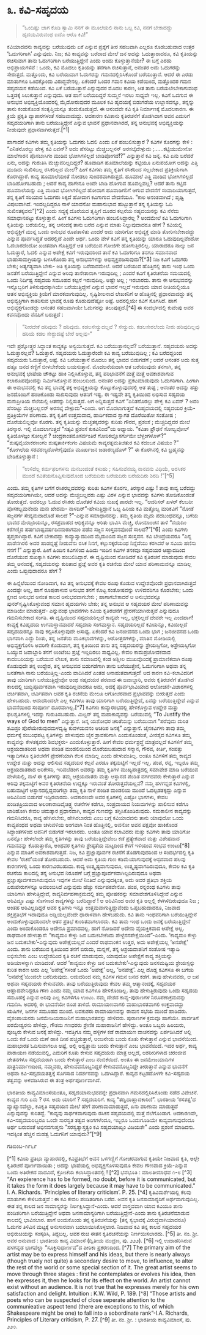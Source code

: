 # **೩. ಕವಿ-ಸಹೃದಯ**

> “ಒಂದಿಷ್ಟು ಜಾಗ ಕೊಡಿ ಸ್ವಾಮಿ ನನಗೆ ಈ ಮೂಲೆಯಲಿ 
> ನಾನು ಒಬ್ಬ ಕವಿ, ನನಗೆ ಬೇಕಾದದ್ದು
> ಹೃದಯವಿರುವಂಥ ಐದೊ ಆರೊ ಕಿವಿ!”

ಕವಿಯಾದವನು ಕಾವ್ಯವನ್ನು ಬರೆಯುವುದು ಏಕೆ ಎನ್ನುವ ಪ್ರಶ್ನೆಗೆ ತೀರ ಸಹಜವಾಗಿ ಎಲ್ಲರೂ ಕೊಡಬಹುದಾದ ಉತ್ತರ ‘ಓದುಗರಿಗಾಗಿ’ ಎನ್ನುವುದು. ನಿಜ; ಕವಿ ಕಾವ್ಯವನ್ನು ಬರೆದಾದ ಮೇಲೆ ಜನ ಅದನ್ನು ಓದುತ್ತಾರಾದರೂ, ಕವಿ ಕೃತಿಯನ್ನು ರಚಿಸುವಾಗ ತಾನು ಓದುಗರಿಗಾಗಿ ಬರೆಯುತ್ತಿದ್ದೇನೆ ಎಂದು ಅಂದು ಕೊಳ್ಳುತ್ತಾನೆಯೇ? ಈ ಬಗ್ಗೆ ಎರಡು ಅಭಿಪ್ರಾಯಗಳಿವೆ : ಒಂದು, ಕವಿ ಮೊದಲು ಕೃತಿಯನ್ನು ತನಗಾಗಿ ರಚಿಸುತ್ತಾನೆ, ಅನಂತರ ಅದು ಓದುಗರನ್ನು ಸೇರುತ್ತದೆ. ಮತ್ತೊಂದು, ಕವಿ ಬರೆಯುವಾಗ ಓದುಗರನ್ನು ಗಮನದಲ್ಲಿರಿಸಿಕೊಂಡೆ ಬರೆಯುತ್ತಾನೆ. ಆದರೆ ಈ ಎರಡು ಮಾತುಗಳೂ ಒಂದಕ್ಕೊಂದು ವಿರುದ್ಧವೇನಲ್ಲ. ಏಕೆಂದರೆ ಒಂದರ ಗಮನ ಕವಿಯ ಕಡೆಯಿಂದ, ಮತ್ತೊಂದರ ಗಮನ ಸಹೃದಯನ ಕಡೆಯಿಂದ.
ಕವಿ ಏಕೆ ಬರೆಯುತ್ತಾನೆ ಎನ್ನುವುದರ ಮೊದಲ ಕಾರಣ, ಆತ ತಾನು ಬರೆಯಲೇಬೇಕಾಗುವಂಥ ಒತ್ತಡಕ್ಕೆ ಸಿಲುಕುತ್ತಾನೆ ಎನ್ನುವುದು. ಆತ ಹಾಗೆ ಬರೆಯದಿದ್ದರೆ ಸುಮ್ಮನೆ ಇರಲು ಸಾಧ್ಯವೇ ಇಲ್ಲ. ಕವಿಗೆ ಒದಗುವ ಈ ಅನುಭವ ಅಭಿವ್ಯಕ್ತಿಯೊಂದರಲ್ಲಿ ಮೈದೋರುವುದರ ಮೂಲಕ ಕವಿ ಹೃದಯಕ್ಕೆ ಬಿಡುಗಡೆಯ ಉಲ್ಲಾಸವನ್ನೂ, ತನ್ನನ್ನು ತಾನು ಕಂಡುಕೊಂಡ ಸಂತೃಪ್ತಿಯನ್ನೂ ತಂದುಕೊಡುತ್ತದೆ. ಈ ಆನಂದವೇ ಕವಿ ಕೃತಿ ನಿರ್ಮಾಣಕ್ಕೆ ಮೊದಲಕಾರಣ. ಈ ಕ್ರಿಯೆ ಪ್ರಕೃತಿ ವ್ಯಾಪಾರಗಳಂತೆ ಸಹಜವಾದುದ್ದು. ಆದಕಾರಣ ಕವಿತಾನು ಕೃತಿರಚನೆಗೆ ತೊಡಗಿದಾಗ ಅವನ ಎದುರಿಗೆ ಸಹೃದಯರಿಗಾಗಿ ತಾನು ಬರೆಯುತ್ತಿದ್ದೇನೆ ಎನ್ನುವ ಭಾವನೆ ಪ್ರಧಾನವಾಗಿರದೆ, ತನ್ನ ಅನುಭವಕ್ಕೆ ಅಭಿವ್ಯಕ್ತಿಯನ್ನು ನೀಡುವುದೇ ಪ್ರಧಾನವಾಗಿರುತ್ತದೆ.[^1]

ಹಾಗಾದರೆ ಕವಿಗಳು ತಮ್ಮ ಕೃತಿಯನ್ನು ಓದುಗರು ಓದಲಿ ಎಂದು ಏಕೆ ಹಂಬಲಿಸುತ್ತಾರೆ ? ಕವಿಗಳ ಕೊರಗನ್ನು ಕೇಳಿ : “ಎನಿತನೊರಲ್ದು ಪೇಳ್ವ ಕವಿ ಏವನ್? ಅದಂ ಪೆಸರಿಟ್ಟು ಮೆಚ್ಚಬಲ್ಲನನ್ ಅರಸಲ್ಕೆವೇಳ್ಪುದು ;……ಕಟ್ಟಿಯುಮೇನೋ ಮಾಲೆಗಾರನ ಪೊಸಬಾಸಿಗಂ ಮುಡಿವ ಭೋಗಿಗಳಿಲ್ಲದೆ ಬಾಡಿಪೋಗದೆ!?” ಎನ್ನುತ್ತಾನೆ ಕವಿ ಜನ್ನ. ಕವಿ ಏನು ಬರೆದರೆ ಏನು, ಅದನ್ನು ಗುರುತಿಸಿ ಮೆಚ್ಚುವರಿಲ್ಲದಿದ್ದರೆ? ಹೂವಾಡಿಗ ಹೂಮಾಲೆಯನ್ನು ಕಟ್ಟಿಯೂ ಏನುಪಯೋಗ ಅದನ್ನು ಎತ್ತಿ ಮುಡಿದು ಸುಖಿಸಬಲ್ಲ ರಸಿಕರಿಲ್ಲದ ಮೇಲೆ? ಹೀಗೆ ಕವಿಗಳು ತಮ್ಮ ಕೃತಿಗೆ ರಸಿಕರಿಂದ ಸಲ್ಲಬೇಕಾದ ಪ್ರತಿಕ್ರಿಯೆಗಾಗಿ ಕೊರಗಿದ್ದಾರೆ. ಕಾವ್ಯ ಹೂಮಾಲೆಯಂತೆ ನೋಡಲು ಸುಂದರವಾಗಿರುತ್ತದೆ. ಹೂಮಾಲೆ ಎತ್ತಿ ಮುಡಿವ ಭೋಗಿಗಳಿಲ್ಲದೆ  ಬಾಡಿಹೋಗಬಹುದು ; ಆದರೆ ಕಾವ್ಯ ಹಾಗೇನೂ ಅಂದೇ ಬಾಡಿ ಹೋಗುವ ಹೂವಲ್ಲವಲ್ಲ?  ಆದರೆ ತಾನು ಕಟ್ಟಿದ ಹೂಮಾಲೆಯನ್ನು ಎತ್ತಿ ಮುಡಿವ ಭೋಗಿಗಳಿಲ್ಲದೆ ಹೋದಾಗ ಹೂವಾಡಿಗನಿಗೆ ಆಗುವ ವೇದನೆಗೆ ಸಂವಾದಿಯಾಗುತ್ತದೆ, ತನ್ನ ಕೃತಿಗೆ ಸರಿಯಾದ ಓದುಗರು ಸಿಕ್ಕದೆ ಹೋದಾಗ  ಕವಿಗಾಗುವ ವೇದನೆಯೂ. “ಕಾಲ ಅನಂತವಾಗಿದೆ ; ಪೃಥ್ವಿ ವಿಪುಲವಾಗಿದೆ. ಇಂದಲ್ಲದಿದ್ದರೂ ನಾಳೆ ಯಾವನೋ ಮಹಾನುಭಾವ ಹುಟ್ಟುತ್ತಾನೆ ತನ್ನ ಕೃತಿಯನ್ನು ಓದಿ ಸುಖಿಸತಕ್ಕವನು”[^2] ಎಂದು ಸದ್ಯಕ್ಕೆ ದೊರೆಯದ ತೃಪ್ತಿಗೆ ದೂರದ ಕಲ್ಪನೆಯ ಸಹೃದಯನನ್ನು ಕವಿ ನೆನೆದು ಸಮಾಧಾನಪಟ್ಟು ಕೊಳ್ಳುತ್ತಾನೆ. ಹೀಗೆ ಕವಿಗಳು ಓದುಗರಿಗಾಗಿ ಹಂಬಲಿಸಿದ್ದಾರಲ್ಲ ? ಅಂದಮೇಲೆ ಕವಿ ಓದುಗರಿಗಾಗಿ ಕೃತಿಯನ್ನು ಬರೆಯಲಿಲ್ಲ, ತನ್ನ ಆನಂದಕ್ಕೆ ತಾನು ಬರೆದ ಎನ್ನುವ ಮಾತು ನಿಲ್ಲುವುದಾದರೂ ಹೇಗೆ ? ಕವಿಯಲ್ಲಿ ಅಭಿವ್ಯಕ್ತಿಗೆ ಮುನ್ನ ಒಂದು ಅನುಭವ ರೂಪತಾಳಿತು ಎಂದರೆ ಅದು ಯಾರಿಗೋ ಅಭಿವ್ಯಕ್ತ ಮಾಡಿ ತೋರಿಸಬೇಕಾದದ್ದು ಎನ್ನುವ ಪೂರ್ವಸಿದ್ಧತೆ ಅದರಲ್ಲಿದೆ ಎಂದೇ ಅರ್ಥ. ಒಂದು ವೇಳೆ ಕವಿಗೆ ತನ್ನ ಕೃತಿಯನ್ನು ಯಾರೂ ಓದುವುದಿಲ್ಲವೆಂದೋ ಓದಬಾರದೆಂದೋ ಖಚಿತವಾಗಿ ಗೊತ್ತಿದ್ದರೆ ಆತ ಬರೆಯುವ ಗೋಜಿಗೇ ಹೋಗುತ್ತಿರಲಿಲ್ಲ. ಯಾರಾದರೂ ನಾಲ್ಕು ಜನ ಓದುತ್ತಾರೆ, ಓದಲಿ ಎನ್ನುವ ಅಪೇಕ್ಷೆ ಕವಿಗೆ ಇರುವುದರಿಂದ ತಾನೆ ಕವಿ ಓದುಗರಿಗೂ ತನಗೂ ಸಮಾನವಾದ ಭಾಷಾಸಾಮಗ್ರಿಯನ್ನು ಬಳಸಿಕೊಂಡು ತನ್ನ ಅನುಭವಗಳನ್ನು ಅಭಿವ್ಯಕ್ತಪಡಿಸುವುದು?[^3] ನಿಜ ಕವಿಗೆ ಓದುಗರು ಬೇಕು; ಅತ್ಯಗತ್ಯವಾಗಿ ಬೇಕು-  ಅತಿ ಕೃತಿಯನ್ನು ಬರೆದಾದಮೇಲೆ. ಆದರೆ ಬರೆಯುವ ಹೊತ್ತಿನಲ್ಲಿ ತಾನು ಇಂಥ ಒಂದು ಜನತೆಗೆ ಬರೆಯುತ್ತಿದ್ದೇನೆ ಎನ್ನುವ ಅರಿವು ತಾನೇತಾನಾಗಿ ಇರುವುದಿಲ್ಲ ; ಎಂದರೆ ಕವಿಗೆ ಕೃತಿರಚನೆಯ ಸಮಯದಲ್ಲಿ ಒಂದು ನಿರ್ದಿಷ್ಟ ಸಹೃದಯ ಸಮೂಹದ ಕಲ್ಪನೆ ಇರುವುದಿಲ್ಲ. ಅಷ್ಟೇ ಅಲ್ಲ ; ಇರಬಾರದು. ತಾನು ಈ ಅನುಭವವನ್ನು ಇನ್ನೊಬ್ಬರಿಗೆ ತಿಳಿಸುವುದಕ್ಕಾಗಿಯೇ ಬರೆಯುತ್ತಿದ್ದೇನೆ ಎನ್ನುವ ಭಾವನೆ ಇಲ್ಲದೆ ಇರುವುದು ಯಾವ ರೀತಿಯಲ್ಲಿಯೂ ಆತನ ಅಭಿವ್ಯಕ್ತಿಯ ಕ್ರಿಯೆಗೆ ಮಾರಕವಾಗುವುದಿಲ್ಲ. ಸೃಷ್ಟಿಶೀಲನಾದ ಲೇಖಕನಿಗೆ ಆ ಹೊತ್ತಿನಲ್ಲಿ ಪ್ರಧಾನವಾದದ್ದು ತನ್ನ ಅಭಿವ್ಯಕ್ತಿಗಾಗಿ ಕಾತರಿಸುವ ಭಾವಕ್ಕೆ ರೂಪು ಕೊಡುವುದೆಷ್ಟೋ ಅಷ್ಟೆ. ಅದರಲ್ಲಿಯೇ ಕವಿಗೆ ಸೊಗಸಿದೆ. ಹಾಗೆ ಅಭಿವ್ಯಕ್ತಗೊಂಡದ್ದು ಆನಂತರ ಸಹಜವಾಗಿಯೇ ಓದುಗರನ್ನು ತಲುಪುತ್ತದೆ.[^4] ಈ ಸಂದರ್ಭದಲ್ಲಿ ಕುವೆಂಪು ಅವರ ಕವನವೊಂದು ನೆನಪಿಗೆ ಬರುತ್ತದೆ :


> “ನೀರದೇಕೆ ಹರಿವುದು ?
> ಹರಿವುದು.
> ಕಡಲಸೇರ‍್ವುದಲ್ಲವೆ ?
> ಸೇರ‍್ವುದು.
> ಕಡಲಸೇರಲೆಂದು ನೀರು ಹರಿವುದಿಲ್ಲವು
> ಹರಿಯೆ ಕಡಲ ಸೇರ‍್ದುದಷ್ಟೆ ಬೇರೆ ಅಲ್ಲವು-“

ಇದೇ ಪ್ರಶ್ನೋತ್ತರ ಸಿದ್ಧಾಂತ ಕಾವ್ಯಕ್ಕೂ ಅನ್ವಯಿಸುತ್ತದೆ. ಕವಿ ಬರೆಯುತ್ತಾನಲ್ಲವೆ? ಬರೆಯುತ್ತಾನೆ. ಸಹೃದಯರು ಅದನ್ನು ಓದುತ್ತಾರಲ್ಲವೆ?  ಓದುತ್ತಾರೆ.  ಸಹೃದಯರು ಓದುತ್ತಾರೆಂದೇ ಕವಿ ಕಾವ್ಯ ಬರೆಯುವುದಿಲ್ಲ ; ಕವಿ ಬರೆದದ್ದರಿಂದ ಸಹೃದಯರು ಓದುತ್ತಾರೆ, ಅಷ್ಟೆ. ಕವಿ ಬರೆಯುತ್ತಾನೆ ಮೊದಲು ತನ್ನ ಭಾವದ ಬಿಡುಗಡೆಗೆ ; ಆದರೆ ಆನಂತರ ಅದು ಸುತ್ತ ಹತ್ತೂ ಜನದ ಕಣ್ಣಿಗೆ ಬೀಳಬೇಕೆಂದು ಬಯಸುತ್ತಾನೆ. ಮೊದಲನೆಯದಾಗಿ ಆತ ಬರೆಯುವುದು ತನಗಾಗಿ, ತನ್ನ ಅನುಭವಕ್ಕೆ ಭಾಷೆಯ ಚೌಕಟ್ಟು ಹಾಕಿ ನಿಲ್ಲಿಸಿಕೊಳ್ಳುವ, ತನ್ನ ಪರಿಭಾವನೆಗೆ ಮತ್ತೆ ಮತ್ತೆ ಅವಕಾಶವಾಗುವ ಕಲಾರೂಪವೊಂದನ್ನು ನಿರ್ಮಿಸಿಕೊಳ್ಳುವ ಹಂಬಲದಿಂದ.  ಅನಂತರ ಅದನ್ನು ಪ್ರಕಟಮಾಡುವುದು ಓದುಗರಿಗಾಗಿ. ಹೀಗಾಗಿ ಈ ಅನುಭವದಲ್ಲಿ ಕವಿ ತನ್ನ ಭಾವಕ್ಕೆ ತಕ್ಕ ಅಭಿವ್ಯಕ್ತಿಯನ್ನು ಕೊಟ್ಟುಕೊಳ್ಳುವುದರಲ್ಲಿ ಆತ ತುಷ್ಟ ; ಆನಂತರ ಅದನ್ನು ಹತ್ತು ಜನದೊಂದಿಗೆ ಹಂಚಿಕೊಂಡು ಸುಖಿಸುವುದು ಆತನಿಗೆ ಇಷ್ಟ. ಈ ಇಷ್ಟವೇ ತನ್ನ ಕೃತಿಯಿಂದ ಲಭಿಸುವ ಸಹೃದಯ ಮನಃಪ್ರೀತಿಯ ನೆಲೆಯಲ್ಲಿ ಆತನನ್ನು ನಿಲ್ಲಿಸುತ್ತದೆ. ಆಗ ಅನ್ನಿಸುತ್ತದೆ ಕವಿಗೆ “ಎನಿತನೊರಲ್ದು ಪೇಳ್ವ ಕವಿ ಏವನ್ ? ಅದಂ ಪೆಸರಿಟ್ಟು ಮೆಚ್ಚಬಲ್ಲನನ್ ಅರಸಲ್ಕೆ ವೇಳ್ಪುದು”-ಎಂದು. ಆಗ ಮೊದಲಾಗುತ್ತದೆ ಕವಿಹೃದಯದಲ್ಲಿ ಸಹೃದಯರ ಕ್ರಿಯೆ-ಪ್ರತಿಕ್ರಿಯೆಗಳ ಪರಿಣಾಮ. ತನ್ನ ಕೃತಿಗೆ ಉತ್ತಮವಾದ, ಹಾರ್ದಿಕವಾದ ಸ್ವಾಗತ ದೊರೆಯಿತೋ ಸಂತೋಷ ; ದೊರೆಯಲಿಲ್ಲವೋ ಕೊರಗು. ತನ್ನ ಕೃತಿಯನ್ನು ಮೆಚ್ಚತಕ್ಕವರನ್ನು ಕುರಿತು ಗೌರವ, ಪ್ರಶಂಸೆ ; ಮೆಚ್ಚದಿದ್ದವರ ಮೇಲೆ ತಿರಸ್ಕಾರ. ಇಲ್ಲಿ ಮೊದಲಾಗುತ್ತದೆ “ಸತ್ಕವಿ ಪ್ರಶಂಸೆ ಕುಕವಿನಿಂದೆ”ಯ ಅಧ್ಯಾಯ. “ಕವಿತಾ ಪ್ರೌಢನೆ ಸೋಲ್ವವೋಲ್ ಕೃತಿಯೊಳಜ್ಞಂ ಸೋಲ್ವನೆ ? ಚಂದ್ರಕಾಂತಮೊಸರ್ವಂತಿರೆ ಗೋರಿಕಲ್ಲೊಸರ್ಗುಮೇ ಬೆಳ್ದಂಗಳೊಳ್?” “ಶುಷ್ಕವೈಯಾಕರಣಂಗಂ ಶುಷ್ಕತಾರ್ಕಿಕಂಗಂ ವಿಷಯಮೆ ಕಾವ್ಯರತ್ನಮತಿಚತುರ ಕವಿ ಕದಂಬಕ ವಿಷಯಂ ?” “ಕೋಗಿಲೆಯ ಸರವರಣ್ಯದೊಳೇಗೈವುದೊ ಮೂರ್ಖಜನ ಜಡಾರಣ್ಯದೊಳ್ ?” ಈ ಕೊರಗಿನಲ್ಲಿ ಕವಿ ಬ್ರಹ್ಮನನ್ನು ಬೇಡಿಕೊಳ್ಳುತ್ತಾನೆ :

> “ಉಳಿದೆಲ್ಲ ಕರ್ಮಫಲಗಳನು ಮನಬಂದಂತೆ
> ಕಳುಹು ; ಸಹಿಸುವೆನಯ್ಯ ನಾನವನು ವಿಧಿಯೆ,
> ಅರಸಿಕರ ಮುಂದೆ ಕವಿತೆಯನೊಪ್ಪಿಸುವುದೊಂದ
> ಬರೆಯದಿರು ಬರೆಯದಿರು ಬರೆಯದಿರು ಶಿರದಿ !”[^5]

ಎಂದು. ತಮ್ಮ ಕೃತಿಗಳ ಬಗೆಗೆ ರಸಿಕರಲ್ಲದವರನ್ನು ಕುರಿತು ಕವಿಗಳ ಕೊರಗು, ತಿರಸ್ಕಾರ ಎಷ್ಟು ! ತಾವು ಕಾವ್ಯ ಬರೆದದ್ದು ಸಹೃದಯರಿಗಾಗಿಯೇ, ಆದರೆ ಅದನ್ನು ಮೆಚ್ಚಬಲ್ಲವರು ಎಷ್ಟು ವಿರಳ ಎನ್ನುವ ಭಾವವನ್ನು ಕವಿಗಳು ತೋಡಿಕೊಂಡಂತೆ ತೋರುತ್ತದೆ. ಅದರಲ್ಲೂ ಓದುವ ರಸಿಕರು ದೊರೆತರೆ ಕವಿಯ ಸುಖಕ್ಕೆ ಪಾರವೇ ಇಲ್ಲ. “ಆದರಿಸರ್ ಖಳರ್ ಕೆಲಬರೀ ಪೊಸಕಬ್ಬಮನೆಂದು ಮನಃ ಖೇದಮ- ನಾಳದಿರ್”-ಹೇಳುತ್ತಿದ್ದಾನೆ ಒಬ್ಬ ಹಿರಿಯ ಕವಿ ಮತ್ತೊಬ್ಬ ಮರಿಕವಿಗೆ “ನೋಡೆ ಸಜ್ಜನರ್ಗೆ ಸೇವ್ಯಮದಾದೊಡೆ ಸಾಲದೆ ?”-ಎನ್ನುವ ಸಮಾಧಾನವನ್ನು. ತಮ್ಮ ಕೃತಿಯ ಮೃದು ಪದಬಂಧವನ್ನೂ, ಬಗೆಯ ಭಾವದ ಮೆಯ್ಸಿರಿಯನ್ನೂ, ರಸಪ್ರವಾಹದ ಆಧಿಕ್ಯವನ್ನೂ ಅರಿತು ಭಾವಿಸಿ ಮೆಚ್ಚಿ, ರೋಮಾಂಚನ ತಾಳಿ “ನಯದಿಂ ಕರೆಗಣ್ಮಿದ ಹರ್ಷಬಾಷ್ಪವರ್ಷದಿನನುರಾಗಮಂ ಪಡೆವ ಸಜ್ಜನ ಸಂಸ್ತವನವೊಂದೆ ಸಾಲದೆ?”[^6] ಎಂದು ಕವಿಗಳು ತೃಪ್ತರಾಗಿದ್ದಾರೆ. ಕವಿಗೆ ಬೇಕಾದದ್ದು ಕಾವ್ಯಾಸ್ವಾದದಿಂದ ಮೈದುಂಬಿದ ಸಜ್ಜನ ಸಂಸ್ತವನ. ಕವಿ ಬೇಂದ್ರೆಯವರೂ “ಎನ್ನ ಪಾಡೆನಗಿರಲಿ ಅದರ ಹಾಡನ್ನಷ್ಟೆ ನೀಡುವೆನು ರಸಿಕ ನಿನಗೆ, ಕಲ್ಲುಸಕ್ಕರೆಯಂಥ ನಿನ್ನೆದೆಯು ಕರಗಿದರೆ ಆ ಸವಿಯ ಹಣಿಸು ನನಗೆ !” ಎನ್ನುತ್ತಾರೆ. ಹೀಗೆ ಹಿಂದಿನ ಕವಿಗಳಿಂದ ಹಿಡಿದು ಇಂದಿನ ಕವಿಗಳ ತನಕವೂ ಸಹೃದಯರ ಆಹ್ಲಾದದಿಂದ ದೊರೆಯುವ ಸುಖಕ್ಕಾಗಿ ಕವಿಗಳು ಹಂಬಲಿಸಿದ್ದಾರೆ. ಈ ದೃಷ್ಟಿಯಿಂದ ನೋಡಿದರೆ ಕವಿ ಕೃತಿರಚನೆ ಮಾಡುವುದು ಕೇವಲ ತಮ್ಮ ಆನಂದಕ್ಕೆ, ಸಹೃದಯರನ್ನು ಕುರಿತಾದ ಪ್ರಜ್ಞೆ ಅವರ ಕೃತಿ ರಚನೆಯ ಮೇಲೆ ಯಾವ ಪರಿಣಾಮವನ್ನೂ ಮಾಡಿಲ್ಲ ಎಂದು ಒಪ್ಪುವುದಾದರೂ ಹೇಗೆ ?

ಈ ಹಿನ್ನೆಲೆಯಿಂದ  ನೋಡಿದಾಗ, ಕವಿ ತನ್ನ ಅನುಭವಕ್ಕೆ ಕೇವಲ ರೂಪು ಕೊಡುವ ಉದ್ದೇಶವೊಂದೇ ಪ್ರಧಾನವಾಗಿರುತ್ತದೆ ಎಂದಷ್ಟೇ ಅಲ್ಲ, ಹಾಗೆ ರೂಪುತಾಳುವ ಅನುಭವ ತನಗೆ ಕೊಟ್ಟ ಸಂತೋಷವನ್ನು ಉಳಿದವರಿಗೂ ಕೊಡಬೇಕು;  ಒಂದು ಕ್ಷಣದ ಅನುಭವ ಅನಂತ ಕಾಲದ ಅನುಭವವಾಗಬೇಕು ; ಹಾಗಾಗಬೇಕಾದರೆ ಆ ಅನುಭವವನ್ನೂ ಪುನರ್‌ಸೃಷ್ಟಿಸಿಕೊಳ್ಳುವಂಥ ಸಮಾನ ಹೃದಯಗಳು ಬೇಕು; ತನ್ನ ಅನುಭವ ಆ ಸಹೃದಯರ ಮೇಲೆ ಪರಿಣಾಮವನ್ನು ಮಾಡಿಯೇ ಮಾಡುತ್ತದೆ- ಎನ್ನುವಂಥ ಭಾವನೆಗಳು ಕವಿಯ ಕೃತಿರಚನೆಗೆ ಪ್ರೇರಣೆಯಾಗಿರುತ್ತವೆ ಎನ್ನುವುದೂ ಗಮನಿಸಬೇಕಾದ ಸಂಗತಿ. ಈ ದೃಷ್ಟಿಯಿಂದ ಸಹೃದಯರಿಲ್ಲದೆ ಕಾವ್ಯವೇ ಇಲ್ಲ, ಭಕ್ತರಿಲ್ಲದೆ ದೇವರೇ ಇಲ್ಲ ಎಂದಹಾಗೆ! ಕಾವ್ಯಕ್ಕೆ ಕವಿಹೃದಯ ಉಗಮಸ್ಥಾನವಾದರೆ ಸಹೃದಯ ಸಂಗಮಸ್ಥಾನ. ಸಹೃದಯರಿಲ್ಲದೆ ಕವಿಯನ್ನೂ, ಕವಿಯಿಲ್ಲದೆ ಸಹೃದಯರನ್ನೂ ನಾವು ಕಲ್ಪಿಸಿಕೊಳ್ಳುವುದೇ ಅಸಾಧ್ಯ. ಏಕೆಂದರೆ ಕವಿ ಜನಜೀವನದ ಒಂದು ಭಾಗ ; ಜನಜೀವನದ ಒಂದು ಭಾಗವಾಗಿ ಎದ್ದು ನಿಂತು, ತನ್ನ ಜನತೆಯ ಮೂಕಭಾವಗಳನ್ನು, ಆಶೋತ್ತರಗಳನ್ನು, ಮಾತಿನ ಮೋಡಿಯಲ್ಲಿ ಅಭಿವ್ಯಕ್ತಗೊಳಿಸಿ ಅವರಿಗೇ ಕೊಡುವಾಗ, ತನ್ನ ಕೃತಿಯಿಂದ ತಾನು ತನ್ನ ಸಹೃದಯರನ್ನು ಶ್ರೇಯಸ್ಸಿಗೋ, ಅಶ್ರೇಯಸ್ಸಿಗೋ ಒಯ್ಯುವ ಜವಾಬ್ದಾರಿ ತನಗೆ ಉಂಟೆಂಬ ಪ್ರಜ್ಞೆ ಇಲ್ಲದಿರಲು ಸಾಧ್ಯವಿಲ್ಲ. ಕೇವಲ ಕಾಮಪ್ರಚೋದಕವಾದ ಕಾದಂಬರಿಯನ್ನು ಬರೆಯುವ ಲೇಖಕ, ತಾನು ಸಮಾಜದಲ್ಲಿ ಕಂಡ ಅಶ್ಲೀಲ ಮುಖವೊಂದಕ್ಕೆ ಪ್ರಾಮಾಣಿಕವಾಗಿ ರೂಪು ಕೊಡುವುದೇ ತನ್ನ ಉದ್ದೇಶ, ತನ್ನ ಅನುಭವದ ಬಿಡುಗಡೆಗಾಗಿ ತಾನು ಬರೆಯುತ್ತೇನೆ, ಓದುಗರಿಗಾಗಿ ಅಥವಾ ತನ್ನ ಜನತೆಗಾಗಿ ನಾನು ಬರೆಯುತ್ತಿಲ್ಲ-ಎಂದು ವಾದಿಸಿದರೆ ಎಂತಹ ಅನಾಹುತವಾಗುತ್ತದೆ! ಆದ ಕಾರಣ ಕವಿ-ಕಲಾವಿದರಿಗೆ ತಾವು ಯಾರಿಗಾಗಿ ಬರೆಯುತ್ತಿದ್ದೇವೋ ಅಂಥ ಸಹೃದಯರ ಪರವಾದ ಈ ಜವಾಬ್ದಾರಿ, ಅವರು ಕೃತಿರಚನೆಗೆ ತೊಡಗಿದ ಕಾಲದಲ್ಲಿ ಬುದ್ಧಿಪೂರ್ವಕವಾಗಿ ಇರುವುದಿಲ್ಲವಾದರೂ ಅದು, ಅದಕ್ಕೆ ಪೂರ್ವಭಾವಿಯಾದ ಆಲೋಚನೆ-ವಿಚಾರಗಳಲ್ಲಿ ಚರ್ಚಿತವಾಗಿ, ಚರ್ವಿತವಾಗಿ ಅವರ ಕೃತಿ ರಚನೆಯ ಮೇಲೂ ಅಗೋಚರವಾದ ಪ್ರಭಾವವನ್ನು ಬೀರುತ್ತದೆ ಎಂದು ಹೇಳಬಹುದು. ಆದುದರಿಂದಲೇ ಎಲ್ಲ ಕವಿಗಳೂ ತಾವು ಯಾರಿಗಾಗಿ ಬರೆಯುತ್ತಿದ್ದೇವೆ, ಏನನ್ನು ಬರೆಯುತ್ತಿದ್ದೇವೆ ಎನ್ನುವ ಭಾವನೆಯಿಂದ ಸಂಪೂರ್ಣ ದೂರವಾಗಿಲ್ಲ.[^7] ಕವಿಗಳು ಕಾವ್ಯಾರಂಭದಲ್ಲಿ ಹೇಳಿಕೊಳ್ಳುವ ಉದ್ದೇಶ ಮತ್ತು ಫಲಶೃತಿಗಳಲ್ಲಿ ಇದನ್ನು ಗುರುತಿಸಬಹುದು. ಮಿಲ್ಟನ್ ತನ್ನ ಮಹಾಕಾವ್ಯವನ್ನು ಬರೆಯುವಲ್ಲಿ “To Justify the ways of God to men” ಎನ್ನುತ್ತಾನೆ. ಜನ್ನ ಯಶೋಧರ ಚರಿತೆಯನ್ನು ಬರೆಯುವಾಗ “ಪರೆವುದು ದುರಿತ ತಮಿಸ್ರಂ ಪೊರೆಯೇರುವುದಮಳದೃಷ್ಟಿ ಕುವಳಯವನಂ ಆಚರಿಪ ಜನಕ್ಕೆ” ಎನ್ನುತ್ತಾನೆ. ಜೈನಕವಿಗಳು ತಾವು ತಮ್ಮ ಧರ್ಮಕ್ಕೆ ಸಂಬಂಧಪಟ್ಟ ಕೃತಿಗಳನ್ನು ಹೇಳುವುದು ಜೈನ ಶ್ರಾವಕರಿಗಾಗಿ ಎಂದುಕೊಂಡಂತೆ, ವೀರಶೈವ ಕವಿಗಳೂ ತಮ್ಮ ಕಾವ್ಯವನ್ನು ಕೇಳತಕ್ಕವರು ಶಿವಭಕ್ತರು- ಎಂದುಕೊಳ್ಳುತ್ತಾರೆ. ಹೀಗೆ ಕೇವಲ ಧರ್ಮಶ್ರದ್ಧೆ ಮಾತ್ರವಲ್ಲದೆ ಕವಿಗಳಿಗೆ ತಮ್ಮ ಆಶ್ರಯದಾತರಿಂದ ಅಥವಾ ಪಂಡಿತ ಮಂಡಲಿಯಿಂದ ದೊರೆಯಬಹುದಾದ ಸನ್ಮಾನ, ಗೌರವ, ಕೀರ್ತಿ, ಸಂಪತ್ತು ಇತ್ಯಾದಿಗಳೂ ಕೃತಿರಚನೆಗೆ ಪ್ರೇರಣೆಯಾಗಿ ಕೆಲಸ ಮಾಡಿಲ್ಲ ಎಂದು ಹೇಳುವಂತಿಲ್ಲ. ಅಂತೂ ಕವಿಗಳಿಗೆ ತಮ್ಮ ಕಾವ್ಯದ ಉದ್ದೇಶ ಮತ್ತು ಅದನ್ನು ಆಲಿಸುವ ಸಹೃದಯರ ಕಲ್ಪನೆ ಎರಡೂ ತಕ್ಕಮಟ್ಟಿಗೆ ಇಲ್ಲದೆ ಇಲ್ಲ. ಪಂಪ, ರನ್ನ, ಇಬ್ಬರೂ ತಮ್ಮ ಆಶ್ರಯದಾತರಾದ ಅರಿಕೇಸರಿ, ಇರಿವಬೆಡಂಗ ಅವರನ್ನು ತಮ್ಮ ಕೃತಿಗಳ ಮುಖ್ಯಪಾತ್ರದಲ್ಲಿ ಸಮಾವೇಶ ಮಾಡಿ ಬರೆಯುವ ವೇಳೆಯಲ್ಲಿ, ನಾಳೆ ಈ ಕೃತಿಗಳನ್ನು ತಮ್ಮ ಆಶ್ರಯದಾತರು ಮತ್ತು ಆಸ್ಥಾನದ ಪಂಡಿತ ವರ್ಗದವರು ಕೇಳುತ್ತಾರೆ ಎನ್ನುವ ಅರಿವು ತಕ್ಕಮಟ್ಟಿಗೆ ಅವರ ಕೃತಿರಚನೆಯ ಉದ್ದಕ್ಕೂ ಇರುವಂತೆ ತೋರುತ್ತದೆಯಲ್ಲವೆ? ನಮ್ಮ ಹಳಗನ್ನಡ ಕವಿಗಳಲ್ಲಿ, ಬಹುಮಟ್ಟಿಗೆ ಆಸ್ಥಾನದಲ್ಲಿದ್ದವರಿಗೆಲ್ಲಾ ತಮ್ಮ ಕೃತಿ ನಾಳೆ ಪಂಡಿತ ಮಂಡಲಿಯ ಮುಂದೆ ಓದಲ್ಪಡತಕ್ಕದ್ದು ಎನ್ನುವ ಅರಿವಿನಿಂದ ಬಿಡುಗಡೆ ಇದ್ದಿರಲಾರದು. ಆದಕಾರಣವೇ ಅವರ ಕೃತಿಗಳಲ್ಲಿ ಎಷ್ಟೋ ಭಾಗಗಳು, ಕೇವಲ ಪಂಡಿತಪ್ರಿಯವಾದ ಅಲಂಕಾರಾದಿವೈಚಿತ್ರ್ಯ ರಚನೆಗಳ ಕಡೆಗೂ, ಸಂಪ್ರದಾಯದ ನಿಯಮಗಳನ್ನು ಪಾಲಿಸುವ ಕಡೆಗೂ ಜಾರಿಹೋಗಿ ಕೇವಲ ಚಮತ್ಕಾರ ಪ್ರಧಾನವಾಗಿ, ಕಾವ್ಯದ ಗುಣವನ್ನು ತಗ್ಗಿಸಿಕೊಂಡಿರುವುದು. ಸಮಕಾಲೀನ ಕಾವ್ಯವನ್ನು ಗಮನಿಸಿದರೂ, ಕಾವ್ಯ ಹೇಗಿರಬೇಕು, ಹೇಗಿರಬಾರದು ಎಂಬ ಬಗ್ಗೆ ಕವಿಯಾದವನು ತಾನು ಯಾವುದೋ ಒಂದು ಕಾವ್ಯಪಂಥದ ಅಥವಾ ಚಳುವಳಿಯ ಅಂಗವಾಗಿ ನಿಂತ ಹೊತ್ತಿನಲ್ಲಿ, ಅವನೋ ಅವನ ಪಕ್ಷವೋ ಹಾಕಿಕೊಂಡ ಸಿದ್ಧಾಂತಗಳಿಂದ ಅವನಿಗೆ ಬಿಡುಗಡೆ  ಇರಲಾರದು.  ಅಂತೂ ಯಾವ ಕಲಾವಿದರು ಮತ್ತು ಕವಿಗಳು ತಾವು ಯಾರಿಗೋ ಏನನ್ನೋ ಹೇಳಲೆಂದೇ ತಮ್ಮ ಕೃತಿಗಳನ್ನು ತಾವು ಬರೆಯುತ್ತಿದ್ದೇವೆಂಬ ಕಡೆ ಪ್ರತ್ಯೇಕವಾದ ಮತ್ತು ವಿಶೇಷವಾದ ಗಮನವನ್ನು ಕೊಡುತ್ತಾರೊ, ಅಂಥವರ ಕೃತಿಗಳು ಶ್ರೇಷ್ಠತೆಯ ಮಟ್ಟದಿಂದ ಕೆಳಗೆ ಇಳಿಯುವ ಸಂಭವ ಉಂಟು[^8] ಎನ್ನುವ ಮಾತಿಗೆ ಅವಕಾಶವಾಗುತ್ತದೆ. ನಿಜ, ಕವಿ ಪ್ರಜ್ಞಾಪೂರ್ವಕ ರಚನೆಗೆ ತೊಡಗುವುದರಿಂದ ಆ ಸಂದರ್ಭದಲ್ಲಿ ಕೃತಿ ಕೇವಲ ‘ರಚನೆ’ಯಂತೆ ತೋರಬಹುದು. ಆದರೆ ಅದು ಕೃತಿಯ ಗುಣ ಕಡಿಮೆಯಾಗುವುದಕ್ಕೆ ಆಸ್ಪದವಾದ ಹಲವು ಕಾರಣಗಳಲ್ಲಿ ಒಂದು ಕಾರಣವಿರಬಹುದು. ಕಾವ್ಯ ಉತ್ಕೃಷ್ಟವಾಗುವುದೂ, ಉತ್ಕೃಷ್ಟವಾಗದಿರುವುದೂ, ಕೇವಲ ಕವಿ ಕೃತಿ ರಚನೆಯ ಕಾಲದಲ್ಲಿ ತನ್ನ ಅನುಭವ ನಿರೂಪಣೆ ಬಗ್ಗೆ ಪ್ರಜ್ಞಾಪೂರ್ವಕವಾಗಿಲ್ಲದಿರುವುದೂ ಅಥವಾ ಪ್ರಜ್ಞಾಪೂರ್ವಕವಾಗಿರುವುದೂ ಇವುಗಳ ಮೇಲೆ ನಿಂತಿದೆ ಎನ್ನುವುದಕ್ಕಿಂತ, ಅದು ಅವರ ಪ್ರತಿಭಾ ಶಕ್ತಿಯ ಏರುಪೇರುಗಳನ್ನೂ ಅವಲಂಬಿಸಿದೆ ಎನ್ನುವುದು ಹೆಚ್ಚು ಸರ್ಮಪಕವೇನೋ. ಪಂಪ, ರನ್ನರಂಥ ಕವಿಗಳು ತಾವು ಯಾರಿಗಾಗಿ ಹೇಳುತ್ತಿದ್ದೇವೆ, ಕಾವ್ಯನಿರ್ವಹಣಾಕ್ರಮದಲ್ಲಿ ತಮ್ಮ ಪೋಷಕರನ್ನು ಸಮಾವೇಶಗೊಳಿಸಿದ್ದೇವೆ ಎನ್ನುವ ಅರಿವಿದ್ದೂ ಎಷ್ಟು ಸೊಗಸಾದ ಕಾವ್ಯಗಳನ್ನು ಬರೆದಿದ್ದಾರೆ !  ಆ ಅರಿವಿನಿಂದ ಅವರ ಕೃತಿ ಅಲ್ಲಲ್ಲಿ ಕೆಳಗಿಳಿದಿರುವುದೂ ನಿಜ ;  ಅಂತಹ ಅರಿವಿಲ್ಲದಿದ್ದರೆ ಅವರ ಕೃತಿಗಳು ಇನ್ನೂ ಉತ್ತಮವಾಗುತ್ತಿದ್ದುವೆಂದು ಒಪ್ಪಬಹುದಾದರೂ, ನಿಜವಾದ ಶಕ್ತಿಪ್ರತಿಭೆಗೆ ಇದಾವುದೂ ಅಡ್ಡಿಯಲ್ಲವೆಂದೇ ಧಾರಾಳವಾಗಿ ಹೇಳಬಹುದು. ಕವಿ ತಾನು ಇಂಥವರಿಗಾಗಿ ಬರೆಯುತ್ತಿದ್ದೇನೆ ಅಂದುಕೊಳ್ಳುವುದರಿಂದಲೇ ಆತನ ಪ್ರತಿಭೆ ಕುಂಠಿತವಾಗಲಾರದು. ಕವಿ ತಾನು ಇಂಥ ಒಂದು ಜನಕ್ಕೆ ಬರೆಯುತ್ತಿದ್ದೇನೆ ಎಂದು ಅಂದುಕೊಂಡರೂ ಅದೇನೂ ಪ್ರಮಾದವಲ್ಲ. ಹಾಗೆ ನೋಡಿದರೆ ಅದೇನು ವೈಯಕ್ತಿಕವಾದ ಆಪೇಕ್ಷೆ ಅಲ್ಲ. ರಾಘವಾಂಕ ಹೇಳುತ್ತಾನೆ: “ಕಾವ್ಯಮಂ ಕೇಳ್ದು ಜನ ಬದುಕಬೇಕೆಂದು ಪೇಳ್ದೆನನಪೇಕ್ಷೆಯಿಂದೆ”-ಎಂದು. ‘ಕಾವ್ಯಮಂ ಕೇಳ್ದು ಜನ ಬದುಕಬೇಕು’-ಎನ್ನುವುದು ಆಪೇಕ್ಷೆಯಲ್ಲವೆ ಎಂದರೆ ರಾಫವಾಂಕನ ಉತ್ತರ, ಅದು ಅಪೇಕ್ಷೆಯಲ್ಲ ‘ಅನಪೇಕ್ಷೆ’ ಎಂದು. ತಾನು ಬರೆಯುವ ಕೃತಿಯಿಂದ ತನಗೆ ಬಿರುದು, ಮನ್ನಣೆ, ತನ್ನ ಆಶ್ರಯದಾತನಿಗೆ ಸಂತೋಷ ಇತ್ಯಾದಿ ಲಭಿಸಬೇಕು ಎಂಬ ಉದ್ದೇಶದಿಂದ ಕೃತಿ ರಚನೆ ಮಾಡುವುದು, ಯಾವುದೋ ಅಪೇಕ್ಷೆಗೆ ಕಾವ್ಯ ಶಕ್ತಿಯನ್ನು ಅಡಿಯಾಳನ್ನಾಗಿ ಮಾಡಿದಂತೆ. ಆದರೆ ‘ಕಾವ್ಯಮಂ ಕೇಳ್ದು ಜನ ಬದುಕಬೇಕು’-ಎನ್ನುವುದು ಜನಸಮಷ್ಟಿಯ ಶ್ರೇಯಸ್ಸನ್ನು ಕುರಿತ ಕಾರಣ ಅದು ಎಲ್ಲ ‘ಅಪೇಕ್ಷೆ’ಗಳಂತೆ ಒಂದು ‘ಅಪೇಕ್ಷೆ’ ಅಲ್ಲ, ‘ಅನಪೇಕ್ಷೆ’. ಎಲ್ಲ ದೊಡ್ಡ ಕವಿಗಳೂ ಈ ಬಗೆಯ ‘ಅನಪೇಕ್ಷೆ’ಯಿಂದಲೇ ಬರೆದಿರುವುದು. ಆದುದರಿಂದ ನಮ್ಮ ಕವಿಗಳ ಗಮನ ಜನದ ಕಡೆಗೆ. ತಾವು ಹೇಳುವವರು, ಆ ಜನ ಅಥವಾ ಸಹೃದಯರು ಕೇಳುವವರು. ತಾವು ಬರೆಯುತ್ತಿರುವುದು ಕೇವಲ ತಮ್ಮ ಆತ್ಮಾನಂದಕ್ಕೆ, ಸಹೃದಯರ ಆಹ್ಲಾದವೇನಿದ್ದರೂ ಗೌಣ ಎಂದು ನಮ್ಮ ಯಾವ ಕವಿಗಳೂ ಹೇಳಿಕೊಂಡಿಲ್ಲ. ತಾವು ಹೇಳುತ್ತಿರುವುದು ಒಂದು ಸಹೃದಯ ಸಮೂಹಕ್ಕೆ ಎನ್ನುವ ಅರಿವು ಎಲ್ಲ ಕವಿಗಳಿಗೂ ಉಂಟು. ನಮ್ಮ ದೇಶದ ಕಾವ್ಯ-ಪುರಾಣಗಳ ನಿರೂಪಣಾಕ್ರಮವನ್ನು ಗಮನಿಸಿ. ಅದರಲ್ಲಿ ಈ ಭಾವನೆಯೇ ರೂಪ ತಾಳಿದೆ. ರಾಮಾಯಣವಾಗಲಿ ಮಹಾಭಾರತವಾಗಲಿ ಉಕ್ತವಾದದ್ದು ಋಷಿಗಳ, ಜನಗಳ ಸಮೂಹದ ಮುಂದೆ. ಲವಕುಶರು ರಾಮಾಯಣವನ್ನು ರಾಮನ ಸಭೆಯ ಮುಂದೆ ಹಾಡಿದರು. ವೈಶಂಪಾಯನರು ಜನಮೇಜಯರಾಜನಿಗೆ ಮಹಾಭಾರತವನ್ನು ಹೇಳಿದರು. ಪುರಾಣಗಳ ಕ್ರಮವೂ ಹಾಗೆಯೇ. ಪಾರ್ವತಿಗೆ ಪರಮೇಶ್ವರನು ಹೇಳಿದ್ದು, ಗೌತಮ ಗಣಧರರು ಶ್ರೇಣಿಕ ಮಹಾರಾಜನಿಗೆ ಹೇಳಿದ್ದು. ಅಂತೂ ಒಬ್ಬರು ಹಿರಿಯರು, ಪೂಜ್ಯರು ಕೇಳುವ ಜನಕ್ಕೆ ಹೇಳಿದ್ದು. ಇವತ್ತಿಗೂ ನಮ್ಮ ಹಳ್ಳಿಗಳ ಕಡೆ ರಾಮಾಯಣ ವಾಚನವನ್ನು ಏರ್ಪಡಿಸಿದರೆ ಅಲ್ಲಿ ಒಂದು ಕಡೆ ಒಂದು ಮಣೆ ಹಾಕಿ ದೀಪ ಹಚ್ಚಿಡುತ್ತಾರೆ, ಆಂಜನೇಯ ಬಂದು ಕೂತು ಕೇಳುತ್ತಾನೆ ಎನ್ನುವ ಭಾವನೆಯಿಂದ. ಮಹಾಭಾರತ ಓದಿಸುವಾಗಲೂ ಅಷ್ಟೆ, ಅಲ್ಲಿ ಅಶ್ವತ್ಥಾಮ ಬಂದು ಕೇಳುತ್ತಾನೆ ಎಂಬ ಭಾವನೆಯಿದೆ. ಇದರ ಅರ್ಥ, ಕಾವ್ಯ ಪಾರಾಯಣ ನಡೆಯುವಲ್ಲಿ, ಎದುರಿಗೆ ಕೂತು ಕೇಳುವ ಸಹೃದಯರು ಮಾತ್ರ ಅಲ್ಲದೆ, ಅಶರೀರಿಗಳಾದ ಚಿರಂಜೀವ ಚೇತನಗಳೂ ಸಹೃದಯರಾಗಿ ಬಂದು ಕೇಳುತ್ತಾರೆ ಎಂಬ  ನಂಬಿಕೆಯಿದೆ. ಅಂತೂ ಈ ಜನಮೇಜಯಾದಿಗಳ ಪಾತ್ರನಿರ್ಮಾಣದಿಂದ, ನಮ್ಮವರು, ಹೇಳುವವನೊಬ್ಬನಿದ್ದರೆ ಕೇಳುವವನೊಬ್ಬನಿದ್ದೇ ತೀರುತ್ತಾನೆ ಎನ್ನುವ ಭಾವನೆಗೆ ಅಥವಾ ಕವಿ-ಸಹೃದಯತತ್ವಕ್ಕೆ ಸೊಗಸಾದ ನಿದರ್ಶನವನ್ನು ಒದಗಿಸಿದ್ದಾರೆ. ಕಾವ್ಯದ ಕಟ್ಟಡದೊಳಗೇ ಕವಿ-ಸಹೃದಯ ತತ್ವವನ್ನು ಅಳವಡಿಸಿರುವ ಈ ತಂತ್ರ ಅರ್ಥಪೂರ್ಣವಾಗಿದೆ.

ಭಾರತೀಯ ಕಾವ್ಯವಿಮಾಂಸೆಯಂತೂ, ಸಹೃದಯಾನುಭವವನ್ನೇ ಪ್ರಧಾನವಾಗಿ ಗಮನದಲ್ಲಿರಿಸಿಕೊಂಡು ನಡೆದ ವಿವೇಚನೆ. ಕಾವ್ಯದ ಗುರಿ ಏನು ? ರಸ. ಅದು ಯಾರಿಗೆ ? ಸಹೃದಯರಿಗೆ. ಕಾವ್ಯ “ತದ್ವಿದಾಹ್ಲಾದಕಾರಿಣಿ”. ಭಾರತೀಯ ‘ರಸತತ್ವ’ದ ವ್ಯಾಖ್ಯಾನವೆಲ್ಲಾ, ಕವಿಕೃತಿ ಸಹೃದಯನ ಮೇಲೆ ಹೇಗೆ ಪರಿಣಾಮಮಾಡುತ್ತದೆ, ಏನು ಪರಿಣಾಮ ಮಾಡುತ್ತದೆ ಎನ್ನುವುದನ್ನು ಕುರಿತದ್ದೆ. “ಕಾವ್ಯವು ಸಾರ್ಥಕವಾಗುವುದು ರಸಿಕನ ಸಹೃದಯದಲ್ಲಿ ಮತ್ತೆ ನೆಲೆಗೊಂಡಾಗ. ಆದಕಾರಣವೇ, ಕವಿ-ಸಹೃದಯರಿಬ್ಬರೂ ಒಂದೇ ಸಾರಸ್ವತ ತತ್ವದ  ಅಂಗಗಳೆಂದೂ, ಇಬ್ಬರೂ ಒಂದುಗೂಡಿಯೇ ಕಾವ್ಯವಾಗುವುದೆಂದೂ ಅರ್ಥ ಬರುವಂತೆ ಅಭಿನವಗುಪ್ತನು “ಸರಸ್ವತ್ಯಾಸ್ತತ್ವಂ ಕವಿ ಸಹೃದಯಾಖ್ಯಂ ವಿಜಯತೇ” ಎಂದು ಪ್ರಶಂಸೆ ಮಾಡಿದನು. ಇದಕ್ಕಿಂತ ಹೆಚ್ಚಿನ ಮಹತ್ವ ಓದುಗನಿಗೆ ಯಾವುದು?”[^9]

ಗತಿಬಿಂಬ-೧೯೬೯

[^1] ಕವಿಯ ಪ್ರತಿಭಾ ವ್ಯಾಪಾರದಲ್ಲಿ, ಕವಿಪ್ರತಿಭೆಗೆ ಅವನ ಒಳಗಣ್ಣಿಗೆ ಗೋಚರವಾಗುವ ಕೃತಿಯೇ ನಿಜವಾದ ಕೃತಿ, ಅಲ್ಲೇ ಕೃತಿರಚನೆ ಪೂರ್ಣವಾಯಿತು ; ಅದನ್ನು ಭಾಷೆಯಲ್ಲಿ ಅಭಿವ್ಯಕ್ತಗೊಳಿಸುವುದೂ ಕೇವಲ ಗೌಣವಾದ ಕ್ರಿಯೆ-ಎನ್ನುವ ಒಂದು ಅತಿರೇಕದ ವಾದವಿದೆ, ಕ್ರೋಚೆಯ ಕಲಾಸಿದ್ಧಾಂತದಲ್ಲಿ !
[^2] ಭವಭೂತಿ : ಮಾಲತೀಮಾಧವ ೧-೮
[^3] “An expierence has to be formed, no doubt, before it is communicated, but it takes the form it does  largely because it may have to be communicated.” I. A. Richards. `Principles of literary criticism’. P. 25.
[^4] ಕೃತಿವಿಮರ್ಶೆಯಲ್ಲಿ ಕೆಲವು ಮಾತುಗಳು ಕೇಳಿಬರುತ್ತವೆ : ಈ ಕವಿ ಕೇವಲ ಪಂಡಿತರಿಗಾಗಿ ಬರೆದ. ಅವನ ಕೃತಿ ಜನಸಾಮಾನ್ಯರಿಗೆ ಅರ್ಥವಾಗುವುದಿಲ್ಲ. ಈತ ತನ್ನ ಕಾಲದ ಜನ ಸಾಮಾನ್ಯರನ್ನು ನಿರ್ಲಕ್ಷಿಸಿದ್ದಾನೆ-ಎಂದು. ಆದರೆ ವಾಸ್ತವವಾಗಿ ಯಾವ ಕವಿಯೂ ತಾನು ಪಂಡಿತರಿಗಾಗಿ ಬರೆಯುತ್ತಿದ್ದೇನೆ ಅಥವಾ ಜನಸಾಮಾನ್ಯರಿಗಾಗಿ ಬರೆಯುತ್ತಿದ್ದೇನೆ-ಎಂದು ತಾನು ಕೃತಿರಚನೆಮಾಡುವ ಕಾಲದಲ್ಲಿ ಭಾವಿಸಲಾರ. ಹಾಗೆ ಅಂದುಕೊಂಡು ತನ್ನ ಕೃತಿರಚನೆಯನ್ನು (ತನ್ನ ಸ್ವಭಾವಕ್ಕೆ ವಿರುದ್ಧವಾಗಿಯಾದರೂ) ಓದುಗರ ತಿಳಿವಿನ ಮಟ್ಟಕ್ಕೆ ಅನುಸಾರವಾಗಿ ಬದಲಾಯಿಸಿಕೊಳ್ಳಲಾರ. ನಿಜವಾದ ಕವಿ ತನ್ನ ಕಾಲದ ಸಹೃದಯರ ಅಭಿರುಚಿಯನ್ನು ಸಂಸ್ಕರಿಸಿ, ತಿದ್ದಬಲ್ಲ. ಅವರ ರುಚಿ ಈತನ ಕೃತಿರಚನೆಯನ್ನು ನಿರ್ಣಯಿಸಲಾರದು.
[^5] ತೀ. ನಂ. ಶ್ರೀ. ಅವರ ಅನುವಾದ : ಭಾರತೀಯ ಕಾವ್ಯ ವಿಮಾಂಸೆ (ದ್ವಿತೀಯ ಮುದ್ರಣ, ಪು. ೨೨೨).
[^6] ಇಲ್ಲಿ ಉದಾಹರಿಸಿರುವ ಹಳಗನ್ನಡ ಭಾಗವೆಲ್ಲಾ “ಸೂಕ್ತಿಸುಧಾರ್ಣವ”ದ ಪೀಠಿಕಾ ಪ್ರಕರಣದಿಂದ.
[^7] The primary aim of the artist may be to express himself and his ideas, but there is nearly always (though truely not quite) a secondary desire to move, to influence, to alter the rest of the world or some special section of it.  The great artist seems to move through three stages : first he contemplates or evolves his idea, then he expresses it, then he looks for its effect on the world. An artist cannot exist without an audience. It is not true that he expresses merely for his own satisfaction and delight. Intuition : K.W. Wild, P. 189.
[^8] “Those artists and poets who can be suspected of close seperate attention to the communieative aspect tend (there are exceptions to this, of which Shakespeare might be one) to fall into a sobordinate rank”-I.A. Richards, Principles of Literary criticism, P. 27.
[^9] ತೀ. ನಂ. ಶ್ರೀ. : ಭಾರತೀಯ ಕಾವ್ಯವಿಮಾಂಸೆ, ಪು. ೨೨೦.
